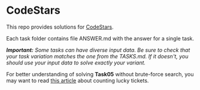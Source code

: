 # CodeStars

This repo provides solutions for [CodeStars](http://contests.techdays.ru/CodeStars/).

Each task folder contains file ANSWER.md with the answer for a single task.

*__Important:__ Some tasks can have diverse input data. Be sure to check that your task variation matches the one from the TASKS.md. If it doesn't, you should use your input data to solve exactly your variant.*

For better understanding of solving **Task05** without brute-force search, you may want to read [this article](http://www.ega-math.narod.ru/Quant/Tickets.htm#A2) about counting lucky tickets.
